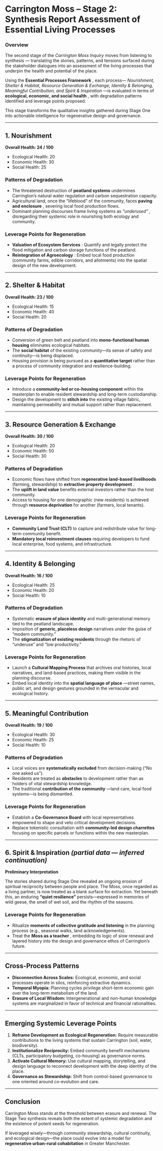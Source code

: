 # **Carrington Moss – Stage 2: Synthesis Report Assessment of Essential Living Processes**

### **Overview**

The second stage of the *Carrington Moss Inquiry* moves from listening to synthesis — translating the stories, patterns, and tensions surfaced during the stakeholder dialogues into an assessment of the living processes that underpin the health and potential of the place.

Using the  **Essential Processes Framework** , each process— *Nourishment, Shelter & Habitat, Resource Generation & Exchange, Identity & Belonging, Meaningful Contribution, and Spirit & Inspiration* —is evaluated in terms of  **ecological, economic, and social health** , with degradation patterns identified and leverage points proposed.

This stage transforms the qualitative insights gathered during Stage One into actionable intelligence for regenerative design and governance.

---

## **1. Nourishment**

**Overall Health: 24 / 100**

* Ecological Health: 20
* Economic Health: 30
* Social Health: 25

### **Patterns of Degradation**

* The threatened destruction of **peatland systems** undermines Carrington’s natural water regulation and carbon sequestration capacity.
* Agricultural land, once the “lifeblood” of the community, faces  **paving and enclosure** , severing local food production flows.
* Dominant planning discourses frame living systems as  *“underused”* , disregarding their systemic role in nourishing both ecology and community.

### **Leverage Points for Regeneration**

* **Valuation of Ecosystem Services** : Quantify and legally protect the flood mitigation and carbon storage functions of the peatland.
* **Reintegration of Agroecology** : Embed local food production (community farms, edible corridors, and allotments) into the spatial design of the new development.

---

## **2. Shelter & Habitat**

**Overall Health: 23 / 100**

* Ecological Health: 15
* Economic Health: 40
* Social Health: 20

### **Patterns of Degradation**

* Conversion of green belt and peatland into **mono-functional human housing** eliminates ecological habitats.
* The **social habitat** of the existing community—its sense of safety and continuity—is being displaced.
* Housing provision is being pursued as a **quantitative target** rather than a process of community integration and resilience-building.

### **Leverage Points for Regeneration**

* Introduce a **community-led or co-housing component** within the masterplan to enable resident stewardship and long-term custodianship.
* Design the development to **stitch into** the existing village fabric, maintaining permeability and mutual support rather than replacement.

---

## **3. Resource Generation & Exchange**

**Overall Health: 30 / 100**

* Ecological Health: 20
* Economic Health: 50
* Social Health: 30

### **Patterns of Degradation**

* Economic flows have shifted from **regenerative land-based livelihoods** (farming, stewardship) to  **extractive property development** .
* The **uplift in land value** benefits external investors rather than the host community.
* Access to housing for one demographic (new residents) is achieved through **resource deprivation** for another (farmers, local tenants).

### **Leverage Points for Regeneration**

* **Community Land Trust (CLT)** to capture and redistribute value for long-term community benefit.
* **Mandatory local reinvestment clauses** requiring developers to fund local enterprise, food systems, and infrastructure.

---

## **4. Identity & Belonging**

**Overall Health: 16 / 100**

* Ecological Health: 25
* Economic Health: 20
* Social Health: 10

### **Patterns of Degradation**

* Systematic **erasure of place identity** and multi-generational memory tied to the peatland landscape.
* Imposition of **generic, placeless design** narratives under the guise of “modern community.”
* The **stigmatization of existing residents** through the rhetoric of “underuse” and “low productivity.”

### **Leverage Points for Regeneration**

* Launch a **Cultural Mapping Process** that archives oral histories, local narratives, and land-based practices, making them visible in the planning discourse.
* Embed local identity into the  **spatial language of place** —street names, public art, and design gestures grounded in the vernacular and ecological history.

---

## **5. Meaningful Contribution**

**Overall Health: 19 / 100**

* Ecological Health: 30
* Economic Health: 25
* Social Health: 10

### **Patterns of Degradation**

* Local voices are **systematically excluded** from decision-making (“No one asked us”).
* Residents are treated as **obstacles** to development rather than as holders of vital stewardship knowledge.
* The traditional  **contribution of the community** —land care, local food systems—is being dismantled.

### **Leverage Points for Regeneration**

* Establish a **Co-Governance Board** with local representatives empowered to shape and veto critical development decisions.
* Replace tokenistic consultation with **community-led design charrettes** focusing on specific parcels or functions within the new masterplan.

---

## **6. Spirit & Inspiration** *(partial data — inferred continuation)*

**Preliminary Interpretation**

The stories shared during Stage One revealed an ongoing erosion of spiritual reciprocity between people and place. The Moss, once regarded as a living partner, is now treated as a blank surface for extraction. Yet beneath this, an enduring **“quiet resilience”** persists—expressed in memories of wild geese, the smell of wet soil, and the rhythm of the seasons.

### **Leverage Points for Regeneration**

* Ritualize **moments of collective gratitude and listening** in the planning process (e.g., seasonal walks, land acknowledgements).
* Treat the  **Moss as a teacher** , embedding its logic of slow renewal and layered history into the design and governance ethos of Carrington’s future.

---

## **Cross-Process Patterns**

* **Disconnection Across Scales:** Ecological, economic, and social processes operate in silos, reinforcing extractive dynamics.
* **Temporal Myopia:** Planning cycles privilege short-term economic gain over the long-term metabolism of the land.
* **Erasure of Local Wisdom:** Intergenerational and non-human knowledge systems are marginalized in favor of technical and financial rationalities.

---

## **Emerging Systemic Leverage Points**

1. **Reframe Development as Ecological Regeneration:** Require measurable contributions to the living systems that sustain Carrington (soil, water, biodiversity).
2. **Institutionalize Reciprocity:** Embed community benefit mechanisms (CLTs, participatory budgeting, co-housing) as governance norms.
3. **Activate Cultural Memory:** Use cultural mapping, storytelling, and design language to reconnect development with the deep identity of the place.
4. **Governance as Stewardship:** Shift from control-based governance to one oriented around co-evolution and care.

---

## **Conclusion**

Carrington Moss stands at the threshold between erasure and renewal. The Stage Two synthesis reveals both the extent of systemic degradation and the existence of potent seeds for regeneration.

If leveraged wisely—through community stewardship, cultural continuity, and ecological design—the place could evolve into a model for **regenerative urban-rural cohabitation** in Greater Manchester.
